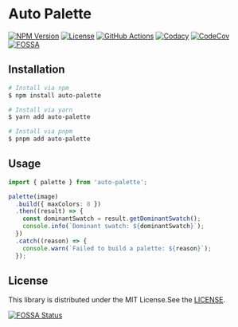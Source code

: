 # Auto Palette

[![NPM Version](https://img.shields.io/npm/v/auto-palette)](https://www.npmjs.com/package/auto-palette)
[![License](https://img.shields.io/npm/l/auto-palette)](https://github.com/t28hub/auto-palette/blob/main/LICENSE)
[![GitHub Actions](https://github.com/t28hub/auto-palette/actions/workflows/build.yml/badge.svg)](https://github.com/t28hub/c10e/actions/workflows/build.yml)
[![Codacy](https://app.codacy.com/project/badge/Grade/f133835017b04752aa3758dc62a8602e)](https://www.codacy.com/gh/t28hub/auto-palette/dashboard?utm_source=github.com&utm_medium=referral&utm_content=t28hub/auto-palette&utm_campaign=Badge_Grade)
[![CodeCov](https://codecov.io/gh/t28hub/auto-palette/branch/main/graph/badge.svg?token=F5obdWWvEt)](https://codecov.io/gh/t28hub/auto-palette)
[![FOSSA](https://app.fossa.com/api/projects/custom%2B14538%2Fgithub.com%2Ft28hub%2Fauto-palette.svg?type=shield)](https://app.fossa.com/projects/custom%2B14538%2Fgithub.com%2Ft28hub%2Fauto-palette?ref=badge_shield)

## Installation

```sh
# Install via npm
$ npm install auto-palette

# Install via yarn
$ yarn add auto-palette

# Install via pnpm
$ pnpm add auto-palette
```

## Usage

```typescript
import { palette } from 'auto-palette';

palette(image)
  .build({ maxColors: 8 })
  .then((result) => {
    const dominantSwatch = result.getDominantSwatch();
    console.info(`Dominant swatch: ${dominantSwatch}`);
  })
  .catch((reason) => {
    console.warn(`Failed to build a palette: ${reason}`);
  });
```

## License

This library is distributed under the MIT License.See the [LICENSE](https://github.com/t28hub/auto-palette/blob/main/LICENSE).

[![FOSSA Status](https://app.fossa.com/api/projects/custom%2B14538%2Fgithub.com%2Ft28hub%2Fauto-palette.svg?type=large)](https://app.fossa.com/projects/custom%2B14538%2Fgithub.com%2Ft28hub%2Fauto-palette?ref=badge_large)

